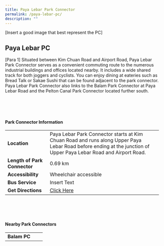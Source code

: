 ```yaml
---
title: Paya Lebar Park Connector
permalink: /paya-lebar-pc/
description: ""
---
```

[Insert a good image that best represent the PC]

## Paya Lebar PC

[Para 1] Situated between Kim Chuan Road and Airport Road, Paya Lebar Park Connector serves as a convenient commuting route to the numerous industrial buildings and offices located nearby. It includes a wide shared track for both joggers and cyclists. You can enjoy dining at eateries such as Bread Talk or Sakae Sushi that can be found adjacent to the park connector. Paya Lebar Park Connector also links to the Balam Park Connector at Paya Lebar Road and the Pelton Canal Park Connector located further south.
<br>

<br>
<br>
<br>

#### Park Connector Information
|  |  |  |
| -------- | -------- | -------- |
| **Location** | Paya Lebar Park Connector starts at Kim Chuan Road and runs along Upper Paya Lebar Road before ending at the junction of Upper Paya Lebar Road and Airport Road. |  |
| **Length of Park Connector** | 0.69 km   |  |
| **Accessibility** | Wheelchair accessible | |
| **Bus Service** | Insert Text | |
| **Get Directions** |  [Click Here](https://www.onemap.gov.sg/main/v2/?lat=1.3339374891718676&amp;lng=103.88928205641793) | |

<br>
<br>
<br>	

#### Nearby Park Connectors
|   |  |  |
| -------- | -------- | -------- |
| **Balam PC** | | |